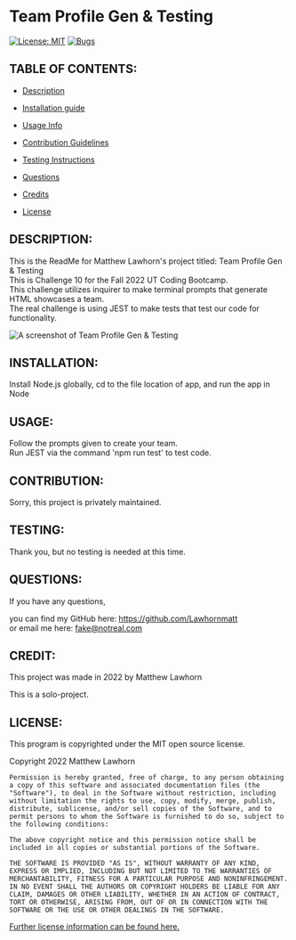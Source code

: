 # Team Profile Gen & Testing
  [![License: MIT](https://img.shields.io/badge/License-MIT-yellow.svg)](https://opensource.org/licenses/MIT)
  [![Bugs](https://img.shields.io/github/issues/Lawhornmatt/Ch10_TeamAndTesting/bug.svg)](https://github.com/Lawhornmatt/Ch10_TeamAndTesting/issues)

## TABLE OF CONTENTS:

* [Description](#description)

* [Installation guide](#installation) 

* [Usage Info](#usage) 

* [Contribution Guidelines](#contribution) 

* [Testing Instructions](#testing) 

* [Questions](#questions)

* [Credits](#credit)

* [License](#license)


<a name="description"></a>

## DESCRIPTION:

This is the ReadMe for Matthew Lawhorn's project titled: Team Profile Gen & Testing  
This is Challenge 10 for the Fall 2022 UT Coding Bootcamp.  
This challenge utilizes inquirer to make terminal prompts that generate HTML showcases a team.  
The real challenge is using JEST to make tests that test our code for functionality.  

<img src='./cm_scrnsht.png' alt='A screenshot of Team Profile Gen & Testing'/>

<a name="installation"></a>

## INSTALLATION:

Install Node.js globally, cd to the file location of app, and run the app in Node  

<a name="usage"></a>

## USAGE:

Follow the prompts given to create your team.  
Run JEST via the command 'npm run test' to test code.  

<a name="contribution"></a>

## CONTRIBUTION:

Sorry, this project is privately maintained.

<a name="testing"></a>

## TESTING:

Thank you, but no testing is needed at this time.

<a name="questions"></a>

## QUESTIONS:

If you have any questions,

you can find my GitHub here: https://github.com/Lawhornmatt  
or email me here: fake@notreal.com  

<a name="credit"></a>

## CREDIT:

This project was made in 2022 by Matthew Lawhorn

This is a solo-project.

<a name="license"></a>

## LICENSE:

This program is copyrighted under the MIT open source license.

Copyright 2022 Matthew Lawhorn

    Permission is hereby granted, free of charge, to any person obtaining a copy of this software and associated documentation files (the "Software"), to deal in the Software without restriction, including without limitation the rights to use, copy, modify, merge, publish, distribute, sublicense, and/or sell copies of the Software, and to permit persons to whom the Software is furnished to do so, subject to the following conditions:
    
    The above copyright notice and this permission notice shall be included in all copies or substantial portions of the Software.
    
    THE SOFTWARE IS PROVIDED "AS IS", WITHOUT WARRANTY OF ANY KIND, EXPRESS OR IMPLIED, INCLUDING BUT NOT LIMITED TO THE WARRANTIES OF MERCHANTABILITY, FITNESS FOR A PARTICULAR PURPOSE AND NONINFRINGEMENT. IN NO EVENT SHALL THE AUTHORS OR COPYRIGHT HOLDERS BE LIABLE FOR ANY CLAIM, DAMAGES OR OTHER LIABILITY, WHETHER IN AN ACTION OF CONTRACT, TORT OR OTHERWISE, ARISING FROM, OUT OF OR IN CONNECTION WITH THE SOFTWARE OR THE USE OR OTHER DEALINGS IN THE SOFTWARE.

[Further license information can be found here.](https://opensource.org/licenses/MIT)

